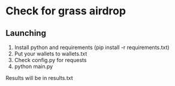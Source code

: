 # Check for grass airdrop

## Launching
1) Install python and requirements (pip install -r requirements.txt)
2) Put your wallets to wallets.txt
3) Check config.py for requests
4) python main.py

Results will be in results.txt